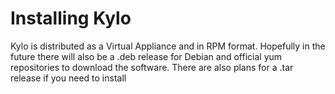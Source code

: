 # Installing Kylo

Kylo is distributed as a Virtual Appliance and in RPM format. Hopefully in the future there will also be a .deb release for Debian and official yum repositories to download the software. There are also plans for a .tar release if you need to install 
